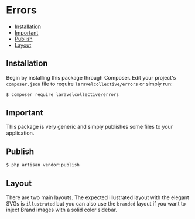 # Errors

- [Installation](#installation)
- [Important](#important)
- [Publish](#publish)
- [Layout](#layout)

<a name="installation"></a>
## Installation

Begin by installing this package through Composer. Edit your project's `composer.json` file to require `laravelcollective/errors` or simply run:

```bash
$ composer require laravelcollective/errors
```

<a name="important"></a>
## Important

This package is very generic and simply publishes some files to your application.

<a name="publish"></a>
## Publish

```bash
$ php artisan vendor:publish
```

<a name="layout"></a>
## Layout

There are two main layouts. The expected illustrated layout with the elegant SVGs is `illustrated` but you can also use the `branded` layout if you want to inject Brand images with a solid color sidebar.
